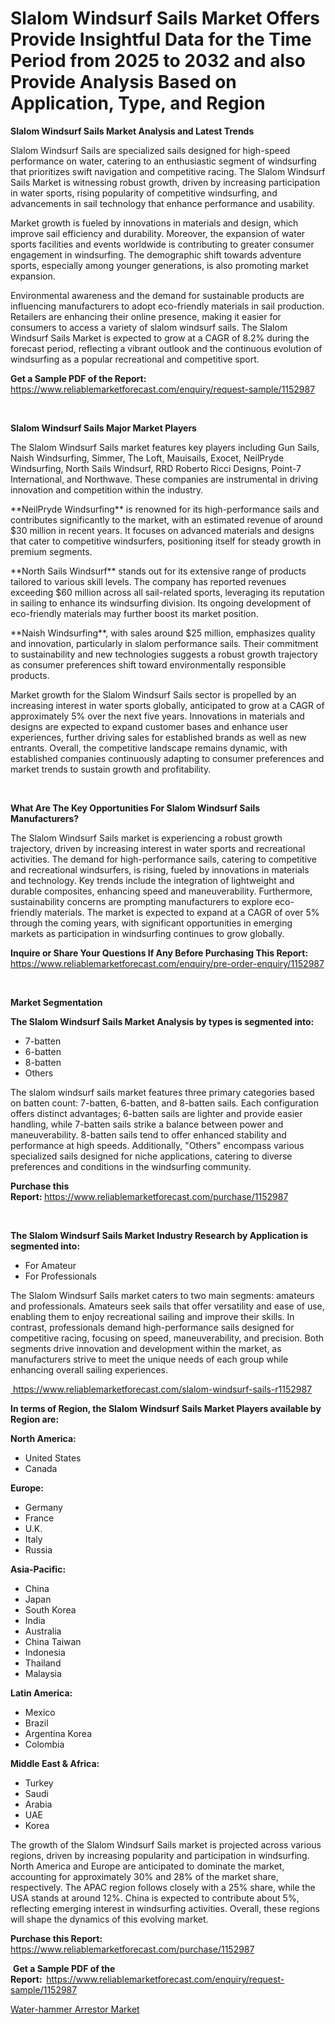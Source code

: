 <p><h1>Slalom Windsurf Sails Market Offers Provide Insightful Data for the Time Period from 2025 to 2032 and also Provide Analysis Based on Application, Type, and Region</h1></p><p><strong>Slalom Windsurf Sails Market Analysis and Latest Trends</strong></p>
<p><p>Slalom Windsurf Sails are specialized sails designed for high-speed performance on water, catering to an enthusiastic segment of windsurfing that prioritizes swift navigation and competitive racing. The Slalom Windsurf Sails Market is witnessing robust growth, driven by increasing participation in water sports, rising popularity of competitive windsurfing, and advancements in sail technology that enhance performance and usability.</p><p>Market growth is fueled by innovations in materials and design, which improve sail efficiency and durability. Moreover, the expansion of water sports facilities and events worldwide is contributing to greater consumer engagement in windsurfing. The demographic shift towards adventure sports, especially among younger generations, is also promoting market expansion. </p><p>Environmental awareness and the demand for sustainable products are influencing manufacturers to adopt eco-friendly materials in sail production. Retailers are enhancing their online presence, making it easier for consumers to access a variety of slalom windsurf sails. The Slalom Windsurf Sails Market is expected to grow at a CAGR of 8.2% during the forecast period, reflecting a vibrant outlook and the continuous evolution of windsurfing as a popular recreational and competitive sport.</p></p>
<p><strong>Get a Sample PDF of the Report:&nbsp;</strong> <a href="https://www.reliablemarketforecast.com/enquiry/request-sample/1152987?utm_campaign=3203&utm_medium=2&utm_source=Github&utm_content=ia&utm_term=22032025&utm_id=slalom-windsurf-sails">https://www.reliablemarketforecast.com/enquiry/request-sample/1152987</a></p>
<p>&nbsp;</p>
<p><strong>Slalom Windsurf Sails Major Market Players</strong></p>
<p><p>The Slalom Windsurf Sails market features key players including Gun Sails, Naish Windsurfing, Simmer, The Loft, Mauisails, Exocet, NeilPryde Windsurfing, North Sails Windsurf, RRD Roberto Ricci Designs, Point-7 International, and Northwave. These companies are instrumental in driving innovation and competition within the industry.</p><p>**NeilPryde Windsurfing** is renowned for its high-performance sails and contributes significantly to the market, with an estimated revenue of around $30 million in recent years. It focuses on advanced materials and designs that cater to competitive windsurfers, positioning itself for steady growth in premium segments.</p><p>**North Sails Windsurf** stands out for its extensive range of products tailored to various skill levels. The company has reported revenues exceeding $60 million across all sail-related sports, leveraging its reputation in sailing to enhance its windsurfing division. Its ongoing development of eco-friendly materials may further boost its market position.</p><p>**Naish Windsurfing**, with sales around $25 million, emphasizes quality and innovation, particularly in slalom performance sails. Their commitment to sustainability and new technologies suggests a robust growth trajectory as consumer preferences shift toward environmentally responsible products.</p><p>Market growth for the Slalom Windsurf Sails sector is propelled by an increasing interest in water sports globally, anticipated to grow at a CAGR of approximately 5% over the next five years. Innovations in materials and designs are expected to expand customer bases and enhance user experiences, further driving sales for established brands as well as new entrants. Overall, the competitive landscape remains dynamic, with established companies continuously adapting to consumer preferences and market trends to sustain growth and profitability.</p></p>
<p>&nbsp;</p>
<p><strong>What Are The Key Opportunities For Slalom Windsurf Sails Manufacturers?</strong></p>
<p><p>The Slalom Windsurf Sails market is experiencing a robust growth trajectory, driven by increasing interest in water sports and recreational activities. The demand for high-performance sails, catering to competitive and recreational windsurfers, is rising, fueled by innovations in materials and technology. Key trends include the integration of lightweight and durable composites, enhancing speed and maneuverability. Furthermore, sustainability concerns are prompting manufacturers to explore eco-friendly materials. The market is expected to expand at a CAGR of over 5% through the coming years, with significant opportunities in emerging markets as participation in windsurfing continues to grow globally.</p></p>
<p><strong>Inquire or Share Your Questions If Any Before Purchasing This Report:</strong> <a href="https://www.reliablemarketforecast.com/enquiry/pre-order-enquiry/1152987?utm_campaign=3203&utm_medium=2&utm_source=Github&utm_content=ia&utm_term=22032025&utm_id=slalom-windsurf-sails">https://www.reliablemarketforecast.com/enquiry/pre-order-enquiry/1152987</a></p>
<p>&nbsp;</p>
<p><strong>Market Segmentation</strong></p>
<p><strong>The Slalom Windsurf Sails Market Analysis by types is segmented into:</strong></p>
<p><ul><li>7-batten</li><li>6-batten</li><li>8-batten</li><li>Others</li></ul></p>
<p><p>The slalom windsurf sails market features three primary categories based on batten count: 7-batten, 6-batten, and 8-batten sails. Each configuration offers distinct advantages; 6-batten sails are lighter and provide easier handling, while 7-batten sails strike a balance between power and maneuverability. 8-batten sails tend to offer enhanced stability and performance at high speeds. Additionally, "Others" encompass various specialized sails designed for niche applications, catering to diverse preferences and conditions in the windsurfing community.</p></p>
<p><strong>Purchase this Report:&nbsp;</strong><a href="https://www.reliablemarketforecast.com/purchase/1152987?utm_campaign=3203&utm_medium=2&utm_source=Github&utm_content=ia&utm_term=22032025&utm_id=slalom-windsurf-sails">https://www.reliablemarketforecast.com/purchase/1152987</a></p>
<p>&nbsp;</p>
<p><strong>The Slalom Windsurf Sails Market Industry Research by Application is segmented into:</strong></p>
<p><ul><li>For Amateur</li><li>For Professionals</li></ul></p>
<p><p>The Slalom Windsurf Sails market caters to two main segments: amateurs and professionals. Amateurs seek sails that offer versatility and ease of use, enabling them to enjoy recreational sailing and improve their skills. In contrast, professionals demand high-performance sails designed for competitive racing, focusing on speed, maneuverability, and precision. Both segments drive innovation and development within the market, as manufacturers strive to meet the unique needs of each group while enhancing overall sailing experiences.</p></p>
<p><a href="https://www.reliablemarketforecast.com/slalom-windsurf-sails-r1152987?utm_campaign=3203&utm_medium=2&utm_source=Github&utm_content=ia&utm_term=22032025&utm_id=slalom-windsurf-sails">&nbsp;https://www.reliablemarketforecast.com/slalom-windsurf-sails-r1152987</a></p>
<p><strong>In terms of Region, the Slalom Windsurf Sails Market Players available by Region are:</strong></p>
<p>
    <p> <strong> North America: </strong>
        <ul>
            <li>United States</li>
            <li>Canada</li>
        </ul>
        </p> 
    <p> <strong> Europe: </strong>
        <ul>
            <li>Germany</li>
            <li>France</li>
            <li>U.K.</li>
            <li>Italy</li>
            <li>Russia</li>
        </ul>
        </p> 
    <p> <strong> Asia-Pacific: </strong>
        <ul>
            <li>China</li>
            <li>Japan</li>
            <li>South Korea</li>
            <li>India</li>
            <li>Australia</li>
            <li>China Taiwan</li>
            <li>Indonesia</li>
            <li>Thailand</li>
            <li>Malaysia</li>
        </ul>
        </p> 
    <p> <strong> Latin America: </strong>
        <ul>
            <li>Mexico</li>
            <li>Brazil</li>
            <li>Argentina Korea</li>
            <li>Colombia</li>
        </ul>
        </p> 
    <p> <strong> Middle East & Africa: </strong>
        <ul>
            <li>Turkey</li>
            <li>Saudi</li>
            <li>Arabia</li>
            <li>UAE</li>
            <li>Korea</li>
        </ul>
    </p>
    </p>
<p><p>The growth of the Slalom Windsurf Sails market is projected across various regions, driven by increasing popularity and participation in windsurfing. North America and Europe are anticipated to dominate the market, accounting for approximately 30% and 28% of the market share, respectively. The APAC region follows closely with a 25% share, while the USA stands at around 12%. China is expected to contribute about 5%, reflecting emerging interest in windsurfing activities. Overall, these regions will shape the dynamics of this evolving market.</p></p>
<p><strong>Purchase this Report: </strong><a href="https://www.reliablemarketforecast.com/purchase/1152987?utm_campaign=3203&utm_medium=2&utm_source=Github&utm_content=ia&utm_term=22032025&utm_id=slalom-windsurf-sails">https://www.reliablemarketforecast.com/purchase/1152987</a></p>
<p>&nbsp;<strong>Get a Sample PDF of the Report:&nbsp;&nbsp;</strong><a href="https://www.reliablemarketforecast.com/enquiry/request-sample/1152987?utm_campaign=3203&utm_medium=2&utm_source=Github&utm_content=ia&utm_term=22032025&utm_id=slalom-windsurf-sails">https://www.reliablemarketforecast.com/enquiry/request-sample/1152987</a></p>
<p><strong></strong></p>
<p><p><a href="https://github.com/dushornerfe/Market-Research-Report-List-1/blob/main/water-hammer-arrestor-market.md?utm_campaign=3203&utm_medium=2&utm_source=Github&utm_content=ia&utm_term=22032025&utm_id=slalom-windsurf-sails">Water-hammer Arrestor Market</a></p></p>
